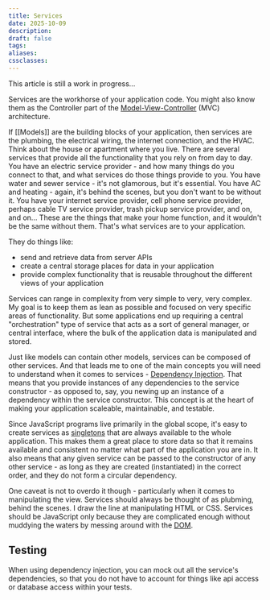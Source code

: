 ```yaml
---
title: Services
date: 2025-10-09
description:
draft: false
tags:
aliases:
cssclasses:
---
```


This article is still a work in progress...

Services are the workhorse of your application code. You might also know them as the Controller part of the [Model-View-Controller](https://en.wikipedia.org/wiki/Model%E2%80%93view%E2%80%93controller) (MVC) architecture.

If [[Models]] are the building blocks of your application, then services are the plumbing, the electrical wiring, the internet connection, and the HVAC.
Think about the house or apartment where you live.
There are several services that provide all the functionality that you rely on from day to day.
You have an electric service provider - and how many things do you connect to that, and what services do those things provide to you.
You have water and sewer service - it's not glamorous, but it's essential.
You have AC and heating - again, it's behind the scenes, but you don't want to be without it.
You have your internet service provider, cell phone service provider, perhaps cable TV service provider, trash pickup service provider, and on, and on...
These are the things that make your home function, and it wouldn't be the same without them.
That's what services are to your application.

They do things like:

- send and retrieve data from server APIs
- create a central storage places for data in your application
- provide complex functionality that is reusable throughout the different views of your application

Services can range in complexity from very simple to very, very complex.
My goal is to keep them as lean as possible and focused on very specific areas of functionality.
But some applications end up requiring a central "orchestration" type of service that acts as a sort of general manager, or central interface, where the bulk of the application data is manipulated and stored.

Just like models can contain other models, services can be composed of other services.
And that leads me to one of the main concepts you will need to understand when it comes to services - [Dependency Injection](https://en.wikipedia.org/wiki/Dependency_injection).
That means that you provide instances of any dependencies to the service constructor - as opposed to, say, you newing up an instance of a dependency within the service constructor.
This concept is at the heart of making your application scaleable, maintainable, and testable.

Since JavaScript programs live primarily in the global scope, it's easy to create services as [singletons](https://en.wikipedia.org/wiki/Singleton_pattern) that are always available to the whole application.
This makes them a great place to store data so that it remains available and consistent no matter what part of the application you are in.
It also means that any given service can be passed to the constructor of any other service - as long as they are created (instantiated) in the correct order, and they do not form a circular dependency.

One caveat is not to overdo it though - particularly when it comes to manipulating the view.
Services should always be thought of as plubming, behind the scenes.
I draw the line at manipulating HTML or CSS.
Services should be JavaScript only because they are complicated enough without muddying the waters by messing around with the [DOM](https://developer.mozilla.org/en-US/docs/Web/API/Document_Object_Model/Introduction).

## Testing

When using dependency injection, you can mock out all the service's dependencies, so that you do not have to account for things like api access or database access within your tests.
